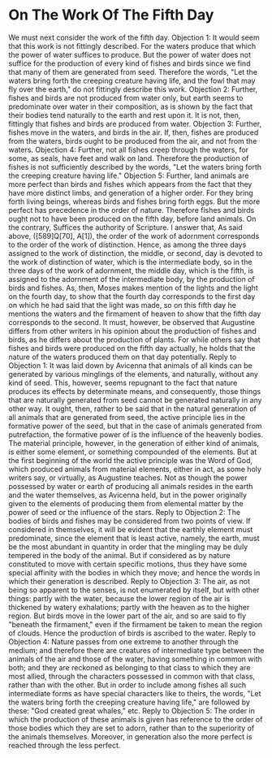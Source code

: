 # On The Work Of The Fifth Day

We must next consider the work of the fifth day.  Objection 1: It would seem that this work is not fittingly described. For the waters produce that which the power of water suffices to produce. But the power of water does not suffice for the production of every kind of fishes and birds since we find that many of them are generated from seed. Therefore the words, "Let the waters bring forth the creeping creature having life, and the fowl that may fly over the earth," do not fittingly describe this work.  Objection 2: Further, fishes and birds are not produced from water only, but earth seems to predominate over water in their composition, as is shown by the fact that their bodies tend naturally to the earth and rest upon it. It is not, then, fittingly that fishes and birds are produced from water.  Objection 3: Further, fishes move in the waters, and birds in the air. If, then, fishes are produced from the waters, birds ought to be produced from the air, and not from the waters.  Objection 4: Further, not all fishes creep through the waters, for some, as seals, have feet and walk on land. Therefore the production of fishes is not sufficiently described by the words, "Let the waters bring forth the creeping creature having life."  Objection 5: Further, land animals are more perfect than birds and fishes which appears from the fact that they have more distinct limbs, and generation of a higher order. For they bring forth living beings, whereas birds and fishes bring forth eggs. But the more perfect has precedence in the order of nature. Therefore fishes and birds ought not to have been produced on the fifth day, before land animals.  On the contrary, Suffices the authority of Scripture.  I answer that, As said above, ([589]Q[70], A[1]), the order of the work of adornment corresponds to the order of the work of distinction. Hence, as among the three days assigned to the work of distinction, the middle, or second, day is devoted to the work of distinction of water, which is the intermediate body, so in the three days of the work of adornment, the middle day, which is the fifth, is assigned to the adornment of the intermediate body, by the production of birds and fishes. As, then, Moses makes mention of the lights and the light on the fourth day, to show that the fourth day corresponds to the first day on which he had said that the light was made, so on this fifth day he mentions the waters and the firmament of heaven to show that the fifth day corresponds to the second. It must, however, be observed that Augustine differs from other writers in his opinion about the production of fishes and birds, as he differs about the production of plants. For while others say that fishes and birds were produced on the fifth day actually, he holds that the nature of the waters produced them on that day potentially.  Reply to Objection 1: It was laid down by Avicenna that animals of all kinds can be generated by various minglings of the elements, and naturally, without any kind of seed. This, however, seems repugnant to the fact that nature produces its effects by determinate means, and consequently, those things that are naturally generated from seed cannot be generated naturally in any other way. It ought, then, rather to be said that in the natural generation of all animals that are generated from seed, the active principle lies in the formative power of the seed, but that in the case of animals generated from putrefaction, the formative power of is the influence of the heavenly bodies. The material principle, however, in the generation of either kind of animals, is either some element, or something compounded of the elements. But at the first beginning of the world the active principle was the Word of God, which produced animals from material elements, either in act, as some holy writers say, or virtually, as Augustine teaches. Not as though the power possessed by water or earth of producing all animals resides in the earth and the water themselves, as Avicenna held, but in the power originally given to the elements of producing them from elemental matter by the power of seed or the influence of the stars.  Reply to Objection 2: The bodies of birds and fishes may be considered from two points of view. If considered in themselves, it will be evident that the earthly element must predominate, since the element that is least active, namely, the earth, must be the most abundant in quantity in order that the mingling may be duly tempered in the body of the animal. But if considered as by nature constituted to move with certain specific motions, thus they have some special affinity with the bodies in which they move; and hence the words in which their generation is described.  Reply to Objection 3: The air, as not being so apparent to the senses, is not enumerated by itself, but with other things: partly with the water, because the lower region of the air is thickened by watery exhalations; partly with the heaven as to the higher region. But birds move in the lower part of the air, and so are said to fly "beneath the firmament," even if the firmament be taken to mean the region of clouds. Hence the production of birds is ascribed to the water.  Reply to Objection 4: Nature passes from one extreme to another through the medium; and therefore there are creatures of intermediate type between the animals of the air and those of the water, having something in common with both; and they are reckoned as belonging to that class to which they are most allied, through the characters possessed in common with that class, rather than with the other. But in order to include among fishes all such intermediate forms as have special characters like to theirs, the words, "Let the waters bring forth the creeping creature having life," are followed by these: "God created great whales," etc.  Reply to Objection 5: The order in which the production of these animals is given has reference to the order of those bodies which they are set to adorn, rather than to the superiority of the animals themselves. Moreover, in generation also the more perfect is reached through the less perfect.